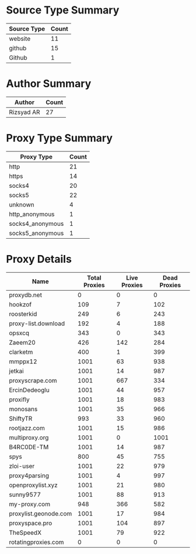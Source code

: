 # Source Type Summary

| Source Type | Count |
|-------------|-------|
| website | 11 |
| github | 15 |
| Github | 1 |


# Author Summary

| Author | Count |
|--------|-------|
| Rizsyad AR | 27 |


# Proxy Type Summary

| Proxy Type | Count |
|------------|-------|
| http | 21 |
| https | 14 |
| socks4 | 20 |
| socks5 | 22 |
| unknown | 4 |
| http_anonymous | 1 |
| socks4_anonymous | 1 |
| socks5_anonymous | 1 |


# Proxy Details

| Name | Total Proxies | Live Proxies | Dead Proxies |
|------|---------------|--------------|---------------|
| proxydb.net | 0 | 0 | 0 |
| hookzof | 109 | 7 | 102 |
| roosterkid | 249 | 6 | 243 |
| proxy-list.download | 192 | 4 | 188 |
| opsxcq | 343 | 0 | 343 |
| Zaeem20 | 426 | 142 | 284 |
| clarketm | 400 | 1 | 399 |
| mmppx12 | 1001 | 63 | 938 |
| jetkai | 1001 | 14 | 987 |
| proxyscrape.com | 1001 | 667 | 334 |
| ErcinDedeoglu | 1001 | 44 | 957 |
| proxifly | 1001 | 18 | 983 |
| monosans | 1001 | 35 | 966 |
| ShiftyTR | 993 | 33 | 960 |
| rootjazz.com | 1001 | 15 | 986 |
| multiproxy.org | 1001 | 0 | 1001 |
| B4RC0DE-TM | 1001 | 14 | 987 |
| spys | 800 | 45 | 755 |
| zloi-user | 1001 | 22 | 979 |
| proxy4parsing | 1001 | 4 | 997 |
| openproxylist.xyz | 1001 | 21 | 980 |
| sunny9577 | 1001 | 88 | 913 |
| my-proxy.com | 948 | 366 | 582 |
| proxylist.geonode.com | 1001 | 17 | 984 |
| proxyspace.pro | 1001 | 104 | 897 |
| TheSpeedX | 1001 | 79 | 922 |
| rotatingproxies.com | 0 | 0 | 0 |
